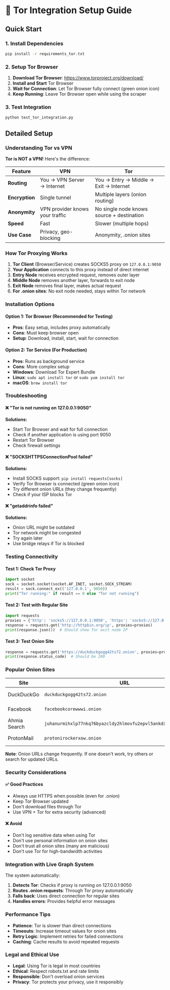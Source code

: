 # 🧅 Tor Integration Setup Guide

## Quick Start

### 1. Install Dependencies
```bash
pip install -r requirements_tor.txt
```

### 2. Setup Tor Browser
1. **Download Tor Browser**: https://www.torproject.org/download/
2. **Install and Start** Tor Browser
3. **Wait for Connection**: Let Tor Browser fully connect (green onion icon)
4. **Keep Running**: Leave Tor Browser open while using the scraper

### 3. Test Integration
```bash
python test_tor_integration.py
```

## Detailed Setup

### Understanding Tor vs VPN

**Tor is NOT a VPN!** Here's the difference:

| Feature | VPN | Tor |
|---------|-----|-----|
| **Routing** | You → VPN Server → Internet | You → Entry → Middle → Exit → Internet |
| **Encryption** | Single tunnel | Multiple layers (onion routing) |
| **Anonymity** | VPN provider knows your traffic | No single node knows source + destination |
| **Speed** | Fast | Slower (multiple hops) |
| **Use Case** | Privacy, geo-blocking | Anonymity, .onion sites |

### How Tor Proxying Works

1. **Tor Client** (Browser/Service) creates SOCKS5 proxy on `127.0.0.1:9050`
2. **Your Application** connects to this proxy instead of direct internet
3. **Entry Node** receives encrypted request, removes outer layer
4. **Middle Node** removes another layer, forwards to exit node
5. **Exit Node** removes final layer, makes actual request
6. **For .onion sites**: No exit node needed, stays within Tor network

### Installation Options

#### Option 1: Tor Browser (Recommended for Testing)
- **Pros**: Easy setup, includes proxy automatically
- **Cons**: Must keep browser open
- **Setup**: Download, install, start, wait for connection

#### Option 2: Tor Service (For Production)
- **Pros**: Runs as background service
- **Cons**: More complex setup
- **Windows**: Download Tor Expert Bundle
- **Linux**: `sudo apt install tor` or `sudo yum install tor`
- **macOS**: `brew install tor`

### Troubleshooting

#### ❌ "Tor is not running on 127.0.0.1:9050"
**Solutions:**
- Start Tor Browser and wait for full connection
- Check if another application is using port 9050
- Restart Tor Browser
- Check firewall settings

#### ❌ "SOCKSHTTPSConnectionPool failed"
**Solutions:**
- Install SOCKS support: `pip install requests[socks]`
- Verify Tor Browser is connected (green onion icon)
- Try different onion URLs (they change frequently)
- Check if your ISP blocks Tor

#### ❌ "getaddrinfo failed"
**Solutions:**
- Onion URL might be outdated
- Tor network might be congested
- Try again later
- Use bridge relays if Tor is blocked

### Testing Connectivity

#### Test 1: Check Tor Proxy
```python
import socket
sock = socket.socket(socket.AF_INET, socket.SOCK_STREAM)
result = sock.connect_ex(('127.0.0.1', 9050))
print("Tor running:" if result == 0 else "Tor not running")
```

#### Test 2: Test with Regular Site
```python
import requests
proxies = {'http': 'socks5://127.0.0.1:9050', 'https': 'socks5://127.0.0.1:9050'}
response = requests.get('http://httpbin.org/ip', proxies=proxies)
print(response.json())  # Should show Tor exit node IP
```

#### Test 3: Test Onion Site
```python
response = requests.get('https://duckduckgogg42ts72.onion', proxies=proxies)
print(response.status_code)  # Should be 200
```

### Popular Onion Sites

| Site | URL | Status |
|------|-----|--------|
| DuckDuckGo | `duckduckgogg42ts72.onion` | Usually stable |
| Facebook | `facebookcorewwwi.onion` | Usually stable |
| Ahmia Search | `juhanurmihxlp77nkq76byazcldy2hlmovfu2epvl5ankdibsot4csyd.onion` | Search engine |
| ProtonMail | `protonirockerxow.onion` | Email service |

**Note**: Onion URLs change frequently. If one doesn't work, try others or search for updated URLs.

### Security Considerations

#### ✅ Good Practices
- Always use HTTPS when possible (even for .onion)
- Keep Tor Browser updated
- Don't download files through Tor
- Use VPN + Tor for extra security (advanced)

#### ❌ Avoid
- Don't log sensitive data when using Tor
- Don't use personal information on onion sites
- Don't trust all onion sites (many are malicious)
- Don't use Tor for high-bandwidth activities

### Integration with Live Graph System

The system automatically:
1. **Detects Tor**: Checks if proxy is running on 127.0.0.1:9050
2. **Routes .onion requests**: Through Tor proxy automatically
3. **Falls back**: Uses direct connection for regular sites
4. **Handles errors**: Provides helpful error messages

### Performance Tips

- **Patience**: Tor is slower than direct connections
- **Timeouts**: Increase timeout values for onion sites
- **Retry Logic**: Implement retries for failed connections
- **Caching**: Cache results to avoid repeated requests

### Legal and Ethical Use

- **Legal**: Using Tor is legal in most countries
- **Ethical**: Respect robots.txt and rate limits
- **Responsible**: Don't overload onion services
- **Privacy**: Tor protects your privacy, use it responsibly

